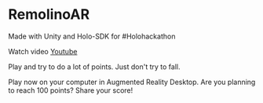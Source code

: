 # RemolinoAR
Made with Unity and Holo-SDK for #Holohackathon

Watch video [Youtube](https://youtu.be/wyTxPsu_WEk)

Play and try to do a lot of points.
Just don't try to fall.

Play now on your computer in Augmented Reality Desktop.
Are you planning to reach 100 points?
Share your score!
